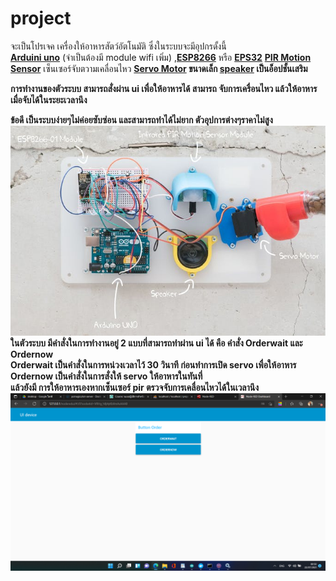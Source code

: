 # project
จะเป็นโปรเจค เครื่องให้อาหารสัตว์อัตโนมัติ
ซึ่งในระบบจะมีอุปกรดั้งนี้
  <br>
  <b><a href="https://store.arduino.cc/usa/arduino-uno-rev3">Arduini uno</b></a>
  (จำเป็นต้องมี module wifi เพิ่ม) ,<b><a href="https://store.arduino.cc/usa/arduino-uno-rev3">ESP8266</b></a> หรือ <b><a href="https://www.espressif.com/en/products/socs/esp8266">EPS32</b></a> 
<b><a href="https://learn.adafruit.com/pir-passive-infrared-proximity-motion-sensor">PIR Motion Sensor</b></a> เซ็นเซอร์จับตวามเคลื่อนไหว
<b><a href="https://www.myarduino.net/product/29/sg90-servo-motor-0-180-%E0%B8%AD%E0%B8%87%E0%B8%A8%E0%B8%B2">Servo Motor</a><b> ขนาดเล็ก
<b><a href="https://create.arduino.cc/projecthub/Rad_Silviu/speaker-with-arduino-be454c">speaker<a></b> เป็นอ็อปชั้นเสริม

การทำงานของตัวระบบ
สามารถสั่งผ่าน ui เพื่อให้อาหารได้
สามารถ จับการเครื่อนไหว แล้วให้อาหารเมื่อจับได้ในระยะเวลานึง

ข้อดี
เป็นระบบง่ายๆไม่ค่อยซับซ่อน และสามารถทำได้ไม่ยาก
ตัวอุปการต่างๆราคาไม่สูง
<br>
<img src="document/playdog_parts_M4twZRRocn.jpg">
<br>
  ในตัวระบบ มีคำสั่งในการทำงานอยู่ 2 แบบที่สามารถทำผ่าน ui ได้
  คือ คำสั่ง
    Orderwait
    และ Ordernow 
  <br>
  <b>Orderwait</b> เป็นคำสั่งในการหน่วงเวลาไว้ 30 วินาที ก่อนทำการเปิด servo เพื่อให้อาหาร
  <br>
  <b>Ordernow</b> เป็นคำสั่งในการสั่งให้ servo ให้อาหารในทันที่
  <br>
  แล้วยังมี การให้อาหารเองหากเซ็นเซอร์ pir ตรวจจับการเคลื่อนไหวได้ในเวลานึง
<img src="document/ui.png">

